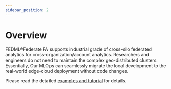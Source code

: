 ```yaml
---
sidebar_position: 2
---
```



# Overview


FEDML®Federate FA supports industrial grade of cross-silo federated analytics for cross-organization/account analytics. 
Researchers and engineers do not need to maintain the complex geo-distributed clusters.
Essentially, Our MLOps can seamlessly migrate the local development to the real-world edge-cloud deployment without code changes. 

Please read the detailed [examples and tutorial](./example/example.md) for details.


